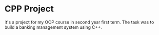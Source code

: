 # CPP Project
It's a project for my OOP course in second year first term. The task was to build a banking management system using C++.
